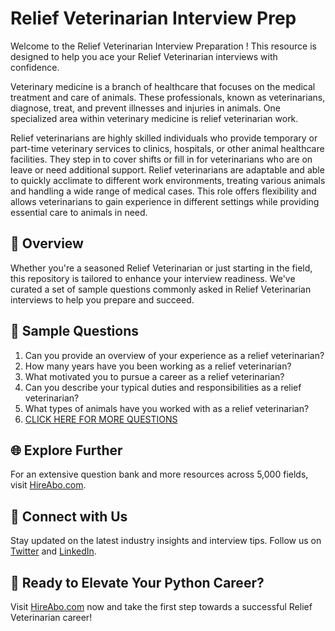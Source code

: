 # Relief Veterinarian Interview Prep

Welcome to the Relief Veterinarian Interview Preparation ! This resource is designed to help you ace your Relief Veterinarian interviews with confidence.

Veterinary medicine is a branch of healthcare that focuses on the medical treatment and care of animals. These professionals, known as veterinarians, diagnose, treat, and prevent illnesses and injuries in animals. One specialized area within veterinary medicine is relief veterinarian work.

Relief veterinarians are highly skilled individuals who provide temporary or part-time veterinary services to clinics, hospitals, or other animal healthcare facilities. They step in to cover shifts or fill in for veterinarians who are on leave or need additional support. Relief veterinarians are adaptable and able to quickly acclimate to different work environments, treating various animals and handling a wide range of medical cases. This role offers flexibility and allows veterinarians to gain experience in different settings while providing essential care to animals in need.

## 🚀 Overview

Whether you're a seasoned Relief Veterinarian or just starting in the field, this repository is tailored to enhance your interview readiness. We've curated a set of sample questions commonly asked in Relief Veterinarian interviews to help you prepare and succeed.

## 📝 Sample Questions

1. Can you provide an overview of your experience as a relief veterinarian?
2. How many years have you been working as a relief veterinarian?
3. What motivated you to pursue a career as a relief veterinarian?
4. Can you describe your typical duties and responsibilities as a relief veterinarian?
5. What types of animals have you worked with as a relief veterinarian?
6. [CLICK HERE FOR MORE QUESTIONS](https://hireabo.com/job/24_0_21/Relief%20Veterinarian)

## 🌐 Explore Further

For an extensive question bank and more resources across 5,000 fields, visit [HireAbo.com](https://www.hireabo.com).

## 📱 Connect with Us

Stay updated on the latest industry insights and interview tips. Follow us on [Twitter](https://twitter.com/hireabo) and [LinkedIn](https://www.linkedin.com/in/hire-abo-3609972a8/).

## 🚀 Ready to Elevate Your Python Career?

Visit [HireAbo.com](https://www.hireabo.com) now and take the first step towards a successful Relief Veterinarian career!